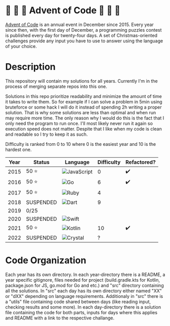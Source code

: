 # :christmas_tree: :santa: :christmas_tree: Advent of Code :christmas_tree: :santa: :christmas_tree:

[Advent of Code](https://adventofcode.com/) is an annual event in December since 2015.
Every year since then, with the first day of December, a programming puzzles contest is published every day for twenty-four days.
A set of Christmas-oriented challenges provide any input you have to use to answer using the language of your choice.

# Description

This repository will contain my solutions for all years. Currently I'm in the process of merging separate repos into this one.

Solutions in this repo prioritize readability and minimize the amount of time it takes to write them. So for example if I can solve
a problem in 5min using bruteforce or some hack I will do it instead of spending 2h writing a proper solution. That is why some
solutions are less than optimal and when run may require more time. The only reason why I would do this is the fact that I only
need the program to run once. I'll most likely never run it again so execution speed does not matter. Despite that I like when my
code is clean and readable so I try to keep it as such.

Difficulty is ranked from 0 to 10 where 0 is the easiest year and 10 is the hardest one.

| Year | Status    | Language                                                                                        | Difficulty | Refactored? |
| ---- | --------- | ----------------------------------------------------------------------------------------------- | ---------- | -- |
| 2015 | 50 :star: | <img alt="JavaScript" src="https://img.shields.io/badge/JavaScript-444444.svg?logo=javascript"> | 0          | :heavy_check_mark: |
| 2016 | 50 :star: | <img alt="Go" src="https://img.shields.io/badge/Go-444444.svg?logo=go">                         | 6          | :heavy_check_mark: |
| 2017 | 50 :star: | <img alt="Ruby" src="https://img.shields.io/badge/Ruby-444444.svg?logo=ruby&logoColor=CC342D">  | 4          ||
| 2018 | SUSPENDED | <img alt="Dart" src="https://img.shields.io/badge/Dart-444444.svg?logo=dart&logoColor=0175C2">  | 9          ||
| 2019 | 0/25      |                                                                                                 |            ||
| 2020 | SUSPENDED | <img alt="Swift" src="https://img.shields.io/badge/Swift-444444.svg?logo=swift">                |            ||
| 2021 | 50 :star: | <img alt="Kotlin" src="https://img.shields.io/badge/Kotlin-444444.svg?logo=Kotlin">             | 10         | :heavy_check_mark: |
| 2022 | SUSPENDED | <img alt="Crystal" src="https://img.shields.io/badge/Crystal-444444.svg?logo=Crystal">          | ?          ||


# Code Organization

Each year has its own directory. In each year-directory there is a README, a year specific gitignore, files needed for project
(build.gradle.kts for Kotlin, package.json for JS, go.mod for Go and etc.) and "src" directory containing
all the solutions. In "src" each day has its own directory either named "XX" or "dXX" depending on language requirements.
Additionaly in "src" there is a "utils" file containing code shared between days (like reading input, checking results
and some more). In each day-directory there is a solution file containing the code for both parts, inputs for days where this applies
and README with a link to the respective challange.

[^aoc]:
    [Advent of Code][aoc] – an annual event in December since 2015.
    Every year since then, with the first day of December, a programming puzzles contest is published every day for twenty-four days.
    A set of Christmas-oriented challenges provide any input you have to use to answer using the language of your choice.

[aoc]: https://adventofcode.com
